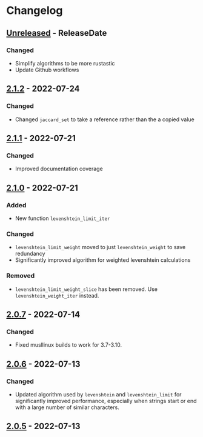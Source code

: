 # Changelog

<!-- next-header -->

## [Unreleased] - ReleaseDate

### Changed

- Simplify algorithms to be more rustastic
- Update Github workflows



## [2.1.2] - 2022-07-24

### Changed

- Changed `jaccard_set` to take a reference rather than the a copied value



## [2.1.1] - 2022-07-21

### Changed

- Improved documentation coverage



## [2.1.0] - 2022-07-21

### Added

- New function `levenshtein_limit_iter`

### Changed

- `levenshtein_limit_weight` moved to just `levenshtein_weight` to save
  redundancy
- Significantly improved algorithm for weighted levenshtein calculations

### Removed

- `levenshtein_limit_weight_slice` has been removed. Use
  `levenshtein_weight_iter` instead.


## [2.0.7] - 2022-07-14

### Changed

- Fixed musllinux builds to work for 3.7-3.10.


## [2.0.6] - 2022-07-13

<!-- ### Added -->

### Changed

- Updated algorithm used by `levenshtein` and `levenshtein_limit` for
  significantly improved performance, especially when strings start or end with
  a large number of similar characters.


## [2.0.5] - 2022-07-13

<!-- next-url -->
[Unreleased]: https://github.com/pluots/stringmetrics/compare/v2.1.2...HEAD
[2.1.2]: https://github.com/pluots/stringmetrics/compare/v2.1.1...v2.1.2
[2.1.1]: https://github.com/pluots/stringmetrics/compare/v2.1.0...v2.1.1
[2.1.0]: https://github.com/pluots/stringmetrics/compare/v2.0.7...v2.1.0
[2.0.7]: https://github.com/pluots/stringmetrics/compare/v2.0.6...v2.0.7
[2.0.6]: https://github.com/pluots/stringmetrics/compare/v2.0.5...v2.0.6
[2.0.5]: https://github.com/pluots/stringmetrics/compare/v2.0.4...v2.0.5
